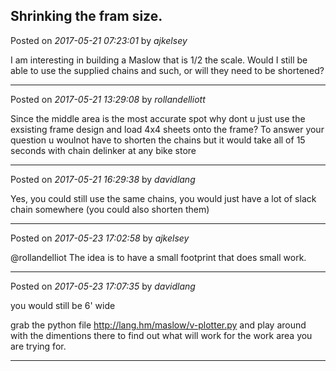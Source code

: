 ## Shrinking the fram size.
Posted on *2017-05-21 07:23:01* by *ajkelsey*

I am interesting in building a Maslow that is 1/2 the scale. Would I still be able to use the supplied chains and such, or will they need to be shortened?

---

Posted on *2017-05-21 13:29:08* by *rollandelliott*

Since the middle area is the most accurate spot why dont u just use the exsisting frame design and load 4x4 sheets onto the frame?
To answer your question u woulnot have to shorten the chains but it would take all of 15 seconds with chain delinker at any bike store

---

Posted on *2017-05-21 16:29:38* by *davidlang*

Yes, you could still use the same chains, you would just have a lot of slack chain somewhere (you could also shorten them)

---

Posted on *2017-05-23 17:02:58* by *ajkelsey*

@rollandelliot The idea is to have a small footprint that does small work.

---

Posted on *2017-05-23 17:07:35* by *davidlang*

you would still be 6' wide

grab the python file http://lang.hm/maslow/v-plotter.py and play around with the dimentions there to find out what will work for the work area you are trying for.

---

